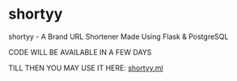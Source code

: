# shortyy
shortyy - A Brand URL Shortener Made Using Flask &amp; PostgreSQL

CODE WILL BE AVAILABLE IN A FEW DAYS

TILL THEN YOU MAY USE IT HERE: [shortyy.ml](https://www.shortyy.ml)
